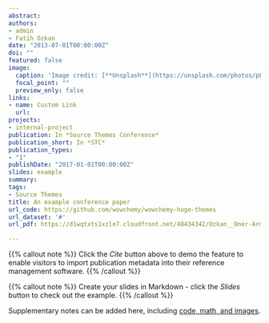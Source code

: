 ```yaml
---
abstract: 
authors:
- admin
- Fatih Ozkan
date: "2013-07-01T00:00:00Z"
doi: ""
featured: false
image:
  caption: 'Image credit: [**Unsplash**](https://unsplash.com/photos/pLCdAaMFLTE)'
  focal_point: ""
  preview_only: false
links:
- name: Custom Link
  url: 
projects:
- internal-project
publication: In *Source Themes Conference*
publication_short: In *STC*
publication_types:
- "1"
publishDate: "2017-01-01T00:00:00Z"
slides: example
summary: 
tags:
- Source Themes
title: An example conference paper
url_code: https://github.com/wowchemy/wowchemy-hugo-themes
url_dataset: '#'
url_pdf: https://d1wqtxts1xzle7.cloudfront.net/40434342/Ozkan__Oner-Armagan__Bektas__Saylan-with-cover-page-v2.pdf?Expires=1648404643&Signature=TQJcpnyLKKxgI9~-FN3SRWI3GUsFRP4BLdpLxH6SuR5Pcl5Wndq73uJ3LUl0ifkJJJRYM-XsZqhGFhQ9XZS4JZS07RhBrvUXpHEPaiRoemhQReU6yW6klztIPC2nTM7MTQQvolWSOAzIc8cFY2Eq31dS5kWxOFPhj2EygZbuo0~H0svaFURH0bE4QUUYHVafwcOQl4uD0aI6iAggVo7DvUBx-nhNEgBSWz-Dpj694g5ydDBxsTdQBRgkEXfOlnqUqnJD3MZbbCLqM316VpabcI9FrJVGly26oWYxmCH2QbLt7WLgjZrowRamlq3ci~UqjQmk-fi9YNMXFKwQv0yKUg__&Key-Pair-Id=APKAJLOHF5GGSLRBV4ZA

---
```


{{% callout note %}}
Click the *Cite* button above to demo the feature to enable visitors to import publication metadata into their reference management software.
{{% /callout %}}

{{% callout note %}}
Create your slides in Markdown - click the *Slides* button to check out the example.
{{% /callout %}}

Supplementary notes can be added here, including [code, math, and images](https://wowchemy.com/docs/writing-markdown-latex/).

